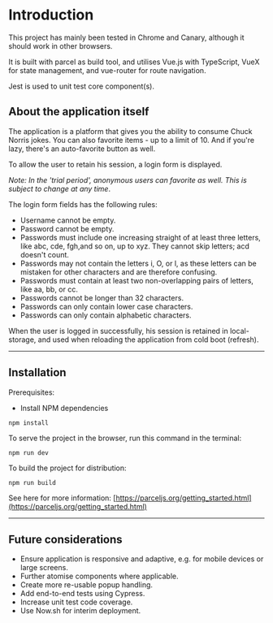 # Introduction

This project has mainly been tested in Chrome and Canary, although it should work in other browsers.

It is built with parcel as build tool, and utilises Vue.js with TypeScript, VueX for state management, and vue-router for route navigation.

Jest is used to unit test core component(s).

## About the application itself

The application is a platform that gives you the ability to consume Chuck Norris jokes.
You can also favorite items - up to a limit of 10. And if you're lazy, there's an auto-favorite button as well.

To allow the user to retain his session, a login form is displayed.

_Note: In the 'trial period', anonymous users can favorite as well. This is subject to change at any time_.

The login form fields has the following rules:

* Username cannot be empty.
* Password cannot be empty.
* Passwords must include one increasing straight of at least three letters, like abc, cde, fgh,and so on, up to xyz. They cannot skip letters; acd doesn't count.
* Passwords may not contain the letters i, O, or l, as these letters can be mistaken for other characters and are therefore confusing.
* Passwords must contain at least two non-overlapping pairs of letters, like aa, bb, or cc.
* Passwords cannot be longer than 32 characters.
* Passwords can only contain lower case characters.
* Passwords can only contain alphabetic characters.

When the user is logged in successfully, his session is retained in local-storage, and used when reloading the application from cold boot (refresh).

---

## Installation

Prerequisites:

- Install NPM dependencies

```
npm install
```

To serve the project in the browser, run this command in the terminal:

```
npm run dev
```

To build the project for distribution:

```
npm run build
```

See here for more information: [https://parceljs.org/getting_started.html](https://parceljs.org/getting_started.html)

---

## Future considerations
- Ensure application is responsive and adaptive, e.g. for mobile devices or large screens.
- Further atomise components where applicable.
- Create more re-usable popup handling.
- Add end-to-end tests using Cypress.
- Increase unit test code coverage.
- Use Now.sh for interim deployment.
